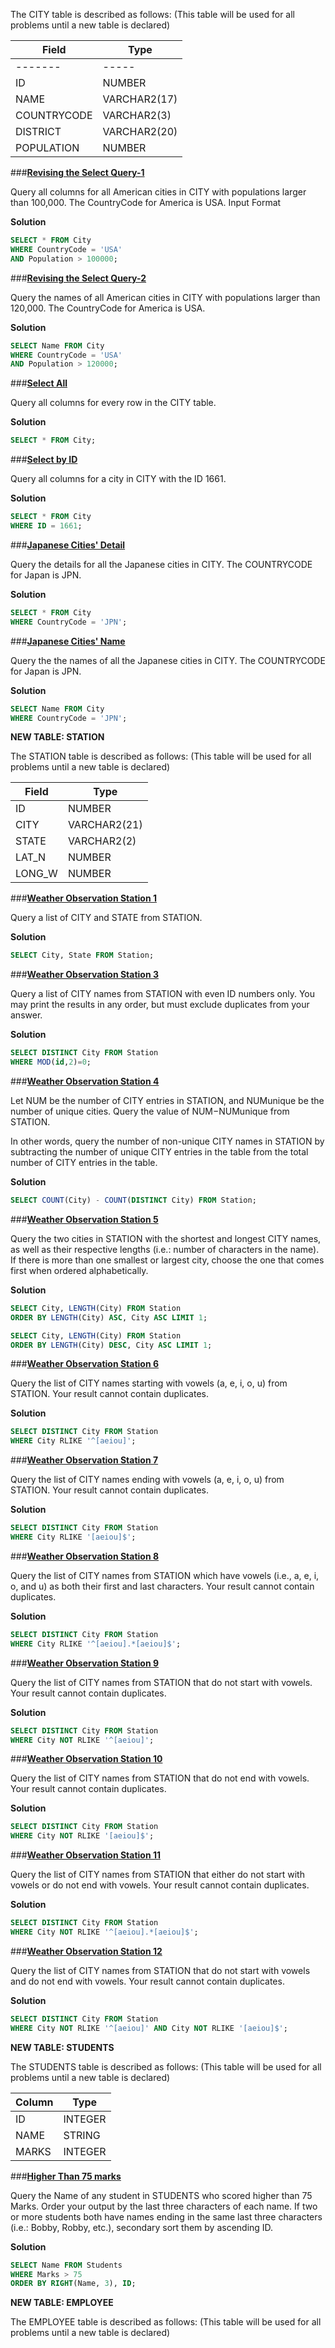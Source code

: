 The CITY table is described as follows: (This table will be used for all problems until a new table is declared)

|  Field | Type |
|---|-----|
|-------|-----|
| ID  | NUMBER |
| NAME | VARCHAR2(17)   |
| COUNTRYCODE  | VARCHAR2(3)  |
| DISTRICT |  VARCHAR2(20) |
| POPULATION | NUMBER |

###**[Revising the Select Query-1](https://www.hackerrank.com/challenges/revising-the-select-query)**

Query all columns for all American cities in CITY with populations larger than 100,000. The CountryCode for America is USA.
Input Format

**Solution**
```sql
SELECT * FROM City
WHERE CountryCode = 'USA'
AND Population > 100000;
```

###**[Revising the Select Query-2](https://www.hackerrank.com/challenges/revising-the-select-query-2)**

Query the names of all American cities in CITY with populations larger than 120,000. The CountryCode for America is USA.

**Solution**
```sql
SELECT Name FROM City
WHERE CountryCode = 'USA'
AND Population > 120000;
```

###**[Select All](https://www.hackerrank.com/challenges/select-all-sql)**

Query all columns for every row in the CITY table.

**Solution**
```sql
SELECT * FROM City;
```

###**[Select by ID](https://www.hackerrank.com/challenges/select-by-id)**

Query all columns for a city in CITY with the ID 1661.

**Solution**
```sql
SELECT * FROM City
WHERE ID = 1661;
```

###**[Japanese Cities' Detail](https://www.hackerrank.com/challenges/japanese-cities-detail)**

Query the details for all the Japanese cities in CITY. The COUNTRYCODE for Japan is JPN.

**Solution**
```sql
SELECT * FROM City
WHERE CountryCode = 'JPN';
```

###**[Japanese Cities' Name](https://www.hackerrank.com/challenges/japanese-cities-name)**

Query the the names of all the Japanese cities in CITY. The COUNTRYCODE for Japan is JPN.

**Solution**
```sql
SELECT Name FROM City
WHERE CountryCode = 'JPN';
```

**NEW TABLE: STATION**

The STATION table is described as follows: (This table will be used for all problems until a new table is declared)

|  Field | Type |
|---|---|
| ID  | NUMBER |
| CITY | VARCHAR2(21)   |
| STATE  | VARCHAR2(2)  |
| LAT_N |  NUMBER |
| LONG_W | NUMBER |

###**[Weather Observation Station 1](https://www.hackerrank.com/challenges/weather-observation-station-1)**

Query a list of CITY and STATE from STATION.

**Solution**
```sql
SELECT City, State FROM Station;
```

###**[Weather Observation Station 3](https://www.hackerrank.com/challenges/weather-observation-station-3)**

Query a list of CITY names from STATION with even ID numbers only. You may print the results in any order, but must exclude duplicates from your answer.

**Solution**
```sql
SELECT DISTINCT City FROM Station
WHERE MOD(id,2)=0;
```

###**[Weather Observation Station 4](https://www.hackerrank.com/challenges/weather-observation-station-4)**

Let NUM be the number of CITY entries in STATION, and NUMunique be the number of unique cities. Query the value of NUM−NUMunique from STATION.

In other words, query the number of non-unique CITY names in STATION by subtracting the number of unique CITY entries in the table from the total number of CITY entries in the table.

**Solution**
```sql
SELECT COUNT(City) - COUNT(DISTINCT City) FROM Station;
```

###**[Weather Observation Station 5](https://www.hackerrank.com/challenges/weather-observation-station-5)**

Query the two cities in STATION with the shortest and longest CITY names, as well as their respective lengths (i.e.: number of characters in the name). If there is more than one smallest or largest city, choose the one that comes first when ordered alphabetically.

**Solution**
```sql
SELECT City, LENGTH(City) FROM Station
ORDER BY LENGTH(City) ASC, City ASC LIMIT 1;

SELECT City, LENGTH(City) FROM Station
ORDER BY LENGTH(City) DESC, City ASC LIMIT 1;
```

###**[Weather Observation Station 6](https://www.hackerrank.com/challenges/weather-observation-station-6)**

Query the list of CITY names starting with vowels (a, e, i, o, u) from STATION. Your result cannot contain duplicates.

**Solution**
```sql
SELECT DISTINCT City FROM Station
WHERE City RLIKE '^[aeiou]';
```

###**[Weather Observation Station 7](https://www.hackerrank.com/challenges/weather-observation-station-7)**

Query the list of CITY names ending with vowels (a, e, i, o, u) from STATION. Your result cannot contain duplicates.

**Solution**
```sql
SELECT DISTINCT City FROM Station
WHERE City RLIKE '[aeiou]$';
```

###**[Weather Observation Station 8](https://www.hackerrank.com/challenges/weather-observation-station-8/problem)**

Query the list of CITY names from STATION which have vowels (i.e., a, e, i, o, and u) as both their first and last characters. Your result cannot contain duplicates.

**Solution**
```sql
SELECT DISTINCT City FROM Station
WHERE City RLIKE '^[aeiou].*[aeiou]$';
```

###**[Weather Observation Station 9](https://www.hackerrank.com/challenges/weather-observation-station-9/problem)**

Query the list of CITY names from STATION that do not start with vowels. Your result cannot contain duplicates.

**Solution**
```sql
SELECT DISTINCT City FROM Station
WHERE City NOT RLIKE '^[aeiou]';
```

###**[Weather Observation Station 10](https://www.hackerrank.com/challenges/weather-observation-station-10/problem)**

Query the list of CITY names from STATION that do not end with vowels. Your result cannot contain duplicates.

**Solution**
```sql
SELECT DISTINCT City FROM Station
WHERE City NOT RLIKE '[aeiou]$';
```

###**[Weather Observation Station 11](https://www.hackerrank.com/challenges/weather-observation-station-11/problem)**

Query the list of CITY names from STATION that either do not start with vowels or do not end with vowels. Your result cannot contain duplicates.

**Solution**
```sql
SELECT DISTINCT City FROM Station
WHERE City NOT RLIKE '^[aeiou].*[aeiou]$';
```

###**[Weather Observation Station 12](https://www.hackerrank.com/challenges/weather-observation-station-12/problem)**

Query the list of CITY names from STATION that do not start with vowels and do not end with vowels. Your result cannot contain duplicates.

**Solution**
```sql
SELECT DISTINCT City FROM Station
WHERE City NOT RLIKE '^[aeiou]' AND City NOT RLIKE '[aeiou]$';
```

**NEW TABLE: STUDENTS**

The STUDENTS table is described as follows: (This table will be used for all problems until a new table is declared)

|  Column | Type |
|---|---|
| ID  | INTEGER |
| NAME | STRING   |
| MARKS  | INTEGER  |

###**[Higher Than 75 marks](https://www.hackerrank.com/challenges/more-than-75-marks/problem)**

Query the Name of any student in STUDENTS who scored higher than 75 Marks. Order your output by the last three characters of each name. If two or more students both have names ending in the same last three characters (i.e.: Bobby, Robby, etc.), secondary sort them by ascending ID.

**Solution**
```sql
SELECT Name FROM Students
WHERE Marks > 75
ORDER BY RIGHT(Name, 3), ID;
```

**NEW TABLE: EMPLOYEE**

The EMPLOYEE table is described as follows: (This table will be used for all problems until a new table is declared)
